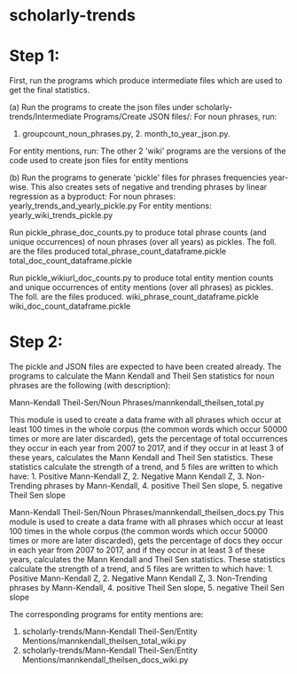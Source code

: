 # scholarly-trends


# Step 1: 
First, run the programs which produce intermediate files which are used to get the final statistics.


(a) 
Run the programs to create the json files under scholarly-trends/Intermediate Programs/Create JSON files/:
For noun phrases, run:
1. groupcount_noun_phrases.py, 2. month_to_year_json.py. 

For entity mentions, run:
The other 2 'wiki' programs are the versions of the code used to create json files for entity mentions

(b)
Run the programs to generate 'pickle' files for phrases frequencies year-wise. This also creates sets of negative and trending phrases by linear regression as a byproduct:
For noun phrases: yearly_trends_and_yearly_pickle.py
For entity mentions: yearly_wiki_trends_pickle.py

Run pickle_phrase_doc_counts.py to produce total phrase counts (and unique occurrences) of noun phrases (over all years) as pickles. The foll. are the files produced
total_phrase_count_dataframe.pickle
total_doc_count_dataframe.pickle

Run pickle_wikiurl_doc_counts.py to produce total entity mention counts and unique occurrences of entity mentions (over all phrases) as pickles. The foll. are the files produced.
wiki_phrase_count_dataframe.pickle
wiki_doc_count_dataframe.pickle


# Step 2: 
The pickle and JSON files are expected to have been created already. The programs to calculate the Mann Kendall and Theil Sen statistics for noun phrases are the following (with description): 

Mann-Kendall Theil-Sen/Noun Phrases/mannkendall_theilsen_total.py

This module is used to create a data frame with all phrases which occur at least 100 times in the whole corpus (the
common words which occur 50000 times or more are later discarded), gets the percentage of total occurrences they occur in each
year from 2007 to 2017, and if they occur in at least 3 of these years, calculates the Mann Kendall and Theil Sen
statistics. These statistics calculate the strength of a trend, and 5 files are written to which have: 1. Positive
Mann-Kendall Z, 2. Negative Mann Kendall Z, 3. Non-Trending phrases by Mann-Kendall, 4. positive Theil Sen
slope, 5. negative Theil Sen slope

Mann-Kendall Theil-Sen/Noun Phrases/mannkendall_theilsen_docs.py
This module is used to create a data frame with all phrases which occur at least 100 times in the whole corpus (the
common words which occur 50000 times or more are later discarded), gets the percentage of docs they occur in each
year from 2007 to 2017, and if they occur in at least 3 of these years, calculates the Mann Kendall and Theil Sen
statistics. These statistics calculate the strength of a trend, and 5 files are written to which have: 1. Positive
Mann-Kendall Z, 2. Negative Mann Kendall Z, 3. Non-Trending phrases by Mann-Kendall, 4. positive Theil Sen
slope, 5. negative Theil Sen slope

The corresponding programs for entity mentions are: 
1. scholarly-trends/Mann-Kendall Theil-Sen/Entity Mentions/mannkendall_theilsen_total_wiki.py
2. scholarly-trends/Mann-Kendall Theil-Sen/Entity Mentions/mannkendall_theilsen_docs_wiki.py

